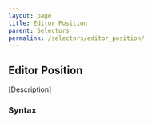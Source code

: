 ```yaml
---
layout: page
title: Editor Position
parent: Selectors
permalink: /selectors/editor_position/
---
```


## Editor Position

[Description]

### Syntax

```js

```

